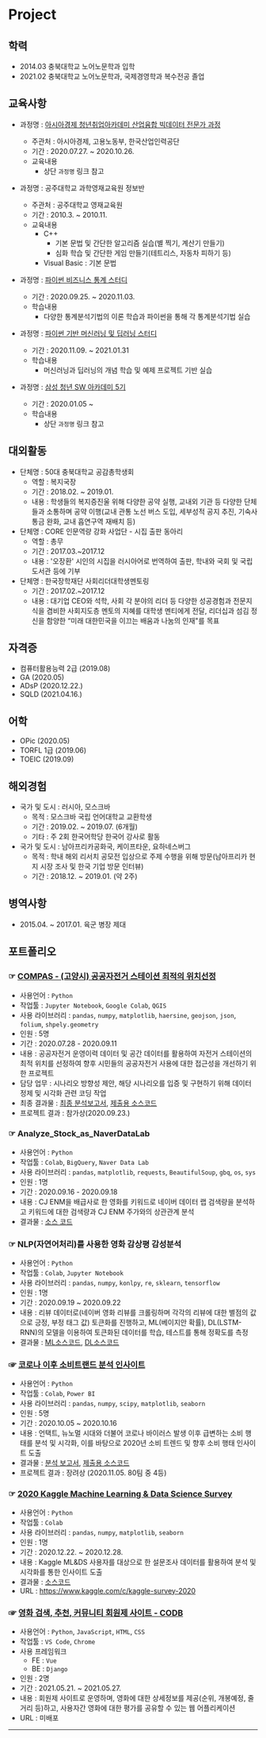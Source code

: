 # Project

## 학력
- 2014.03 충북대학교 노어노문학과 입학
- 2021.02 충북대학교 노어노문학과, 국제경영학과 복수전공 졸업

## 교육사항
- 과정명 : [아시아경제 청년취업아카데미 산업융합 빅데이터 전문가 과정](https://github.com/OH1107/edu)
  - 주관처 : 아시아경제, 고용노동부, 한국산업인력공단
  - 기간 : 2020.07.27. ~ 2020.10.26.
  - 교육내용
    - 상단 `과정명` 링크 참고
  
- 과정명 : 공주대학교 과학영재교육원 정보반
  - 주관처 : 공주대학교 영재교육원
  - 기간 : 2010.3. ~ 2010.11.
  - 교육내용
    - C++
      - 기본 문법 및 간단한 알고리즘 실습(별 찍기, 계산기 만들기)
      - 심화 학습 및 간단한 게임 만들기(테트리스, 자동차 피하기 등)
    - Visual Basic : 기본 문법

- 과정명 : [파이썬 비즈니스 통계 스터디](https://github.com/OH1107/self_study/tree/master/statistics)
  - 기간 : 2020.09.25. ~ 2020.11.03.
  - 학습내용
    - 다양한 통계분석기법의 이론 학습과 파이썬을 통해 각 통계분석기법 실습

- 과정명 : [파이썬 기반 머신러닝 및 딥러닝 스터디](https://github.com/OH1107/self_study/tree/master/Machine_Learning)
  - 기간 : 2020.11.09. ~ 2021.01.31
  - 학습내용
    - 머신러닝과 딥러닝의 개념 학습 및 예제 프로젝트 기반 실습
    
- 과정명 : [삼성 청년 SW 아카데미 5기](https://github.com/OH1107/SSAFY)
  - 기간 : 2020.01.05 ~
  - 학습내용
    - 상단 `과정명` 링크 참고
  
## 대외활동
- 단체명 : 50대 충북대학교 공감총학생회
  - 역할 : 복지국장
  - 기간 : 2018.02. ~ 2019.01.
  - 내용 : 학생들의 복지증진울 위해 다양한 공약 실행, 교내외 기관 등 다양한 단체들과 소통하며 공약 이행(교내 관통 노선 버스 도입, 세부성적 공지 추진, 기숙사 통금 완화, 교내 흡연구역 재배치 등)
- 단체명 : CORE 인문역량 강화 사업단 - 시집 출판 동아리
  - 역할 : 총무
  - 기간 : 2017.03.~2017.12
  - 내용 : '오장환' 시인의 시집을 러시아어로 번역하여 출판, 학내와 국회 및 국립 도서관 등에 기부
- 단체명 : 한국장학재단 사회리더대학생멘토링
  - 기간 : 2017.02.~2017.12
  - 내용 : 대기업 CEO와 석학, 사회 각 분야의 리더 등 다양한 성공경험과 전문지식을 겸비한 사회지도층 멘토의 지혜를 대학생 멘티에게 전달, 리더십과 섬김 정신을 함양한 “미래 대한민국을 이끄는 배움과 나눔의 인재"를 목표
## 자격증
- 컴퓨터활용능력 2급 (2019.08)
- GA (2020.05)
- ADsP (2020.12.22.)
- SQLD (2021.04.16.)
## 어학
- OPic (2020.05)
- TORFL 1급 (2019.06)
- TOEIC (2019.09)
## 해외경험
- 국가 및 도시 : 러시아, 모스크바
  - 목적 : 모스크바 국립 언어대학교 교환학생
  - 기간 : 2019.02. ~ 2019.07. (6개월)
  - 기타 : 주 2회 한국어학당 한국어 강사로 활동
- 국가 및 도시 : 남아프리카공화국, 케이프타운, 요하네스버그
  - 목적 : 학내 해외 리서치 공모전 입상으로 주제 수행을 위해 방문(남아프리카 현지 시장 조사 및 한국 기업 방문 인터뷰)
  - 기간 : 2018.12. ~ 2019.01. (약 2주)
## 병역사항
- 2015.04. ~ 2017.01. 육군 병장 제대
## 포트폴리오
### ☞ [COMPAS - (고양시) 공공자전거 스테이션 최적의 위치선정](https://github.com/OH1107/Project/tree/master/COMPAS_(%EA%B3%A0%EC%96%91%EC%8B%9C)_%EA%B3%B5%EA%B3%B5%EC%9E%90%EC%A0%84%EA%B1%B0_%EC%8A%A4%ED%85%8C%EC%9D%B4%EC%85%98_%EC%B5%9C%EC%A0%81%EC%9C%84%EC%B9%98%EC%84%A0%EC%A0%95)
- 사용언어 : `Python`
- 작업툴 : `Jupyter Notebook`, `Google Colab`, `QGIS`
- 사용 라이브러리 : `pandas`, `numpy`, `matplotlib`, `haersine`, `geojson`, `json`, `folium`, `shpely.geometry`
- 인원 : 5명
- 기간 : 2020.07.28 - 2020.09.11
- 내용 : 공공자전거 운영이력 데이터 및 공간 데이터를 활용하여 자전거 스테이션의 최적 위치를 선정하여 향후 시민들의 공공자전거 사용에 대한 접근성을 개선하기 위한 프로젝트
- 담당 업무 : 시나리오 방향성 제안, 해당 시나리오를 입증 및 구현하기 위해 데이터 정제 및 시각화 관련 코딩 작업
- 최종 결과물 : [최종 분석보고서](https://github.com/OH1107/Project/blob/master/COMPAS_(%EA%B3%A0%EC%96%91%EC%8B%9C)_%EA%B3%B5%EA%B3%B5%EC%9E%90%EC%A0%84%EA%B1%B0_%EC%8A%A4%ED%85%8C%EC%9D%B4%EC%85%98_%EC%B5%9C%EC%A0%81%EC%9C%84%EC%B9%98%EC%84%A0%EC%A0%95/submission/%ED%94%BC%ED%94%84%ED%8B%B4%EC%9D%84%ED%83%84%EB%AC%B8%EB%8F%8C%EC%9D%B4_%EB%B6%84%EC%84%9D%EB%B3%B4%EA%B3%A0%EC%84%9C.pdf), [제출용 소스코드](https://github.com/OH1107/Project/blob/master/COMPAS_(%EA%B3%A0%EC%96%91%EC%8B%9C)_%EA%B3%B5%EA%B3%B5%EC%9E%90%EC%A0%84%EA%B1%B0_%EC%8A%A4%ED%85%8C%EC%9D%B4%EC%85%98_%EC%B5%9C%EC%A0%81%EC%9C%84%EC%B9%98%EC%84%A0%EC%A0%95/submission/%ED%94%BC%ED%94%84%ED%8B%B4%EC%9D%84%ED%83%84%EB%AC%B8%EB%8F%8C%EC%9D%B4_%EC%86%8C%EC%8A%A4%EC%BD%94%EB%93%9C.ipynb)
- 프로젝트 결과 : 참가상(2020.09.23.)
### ☞ Analyze_Stock_as_NaverDataLab
- 사용언어 : `Python`
- 작업툴 : `Colab`, `BigQuery`, `Naver Data Lab`
- 사용 라이브러리 : `pandas`, `matplotlib`, `requests`, `BeautifulSoup`, `gbq`, `os`, `sys`
- 인원 : 1명
- 기간 : 2020.09.16 - 2020.09.18
- 내용 : CJ ENM을 배급사로 한 영화를 키워드로 네이버 데이터 랩 검색량을 분석하고 키워드에 대한 검색량과 CJ ENM 주가와의 상관관계 분석
- 결과물 : [소스 코드](https://github.com/OH1107/Project/blob/master/Analyze_Stock_as_NaverDataLab/Analyze_Stock_as_NaverDataLab.ipynb)

### ☞ NLP(자연어처리)를 사용한 영화 감상평 감성분석
- 사용언어 : `Python`
- 작업툴 : `Colab`, `Jupyter Notebook`
- 사용 라이브러리 : `pandas`, `numpy`, `konlpy`, `re`, `sklearn`, `tensorflow`
- 인원 : 1명
- 기간 : 2020.09.19 ~ 2020.09.22
- 내용 : 리뷰 데이터로(네이버 영화 리뷰를 크롤링하며 각각의 리뷰에 대한 별점의 값으로 긍정, 부정 태그 값) 토큰화를 진행하고, ML(베이지안 확률), DL(LSTM-RNN)의 모델을 이용하여 토큰화된 데이터를 학습, 테스트를 통해 정확도를 측정
- 결과물 : [ML소스코드](https://github.com/OH1107/Project/blob/master/%EB%84%A4%EC%9D%B4%EB%B2%84_%EC%98%81%ED%99%94%EB%A6%AC%EB%B7%B0_%EA%B0%90%EC%A0%95%EB%B6%84%EC%84%9D/ML_BayesianProbability.ipynb), [DL소스코드](https://github.com/OH1107/Project/blob/master/%EB%84%A4%EC%9D%B4%EB%B2%84_%EC%98%81%ED%99%94%EB%A6%AC%EB%B7%B0_%EA%B0%90%EC%A0%95%EB%B6%84%EC%84%9D/DL_RNN_%EA%B0%90%EC%84%B1%EB%B6%84%EC%84%9D.ipynb)
### ☞ [코로나 이후 소비트랜드 분석 인사이트](https://github.com/OH1107/Project/tree/master/%EC%BD%94%EB%A1%9C%EB%82%98_%EC%9D%B4%ED%9B%84_%EC%86%8C%EB%B9%84%ED%8A%B8%EB%A0%8C%EB%93%9C_%EB%B6%84%EC%84%9D_%EC%9D%B8%EC%82%AC%EC%9D%B4%ED%8A%B8)
- 사용언어 : `Python`
- 작업툴 : `Colab`, `Power BI`
- 사용 라이브러리 : `pandas`, `numpy`, `scipy`, `matplotlib`, `seaborn`
- 인원 : 5명
- 기간 : 2020.10.05 ~ 2020.10.16
- 내용 : 언택트, 뉴노멀 시대와 더불어 코로나 바이러스 발생 이후 급변하는 소비 행태를 분석 및 시각화, 이를 바탕으로 2020년 소비 트렌드 및 향후 소비 행태 인사이트 도출
- 결과물 : [분석 보고서](https://github.com/OH1107/Project/blob/master/%EC%BD%94%EB%A1%9C%EB%82%98_%EC%9D%B4%ED%9B%84_%EC%86%8C%EB%B9%84%ED%8A%B8%EB%A0%8C%EB%93%9C_%EB%B6%84%EC%84%9D_%EC%9D%B8%EC%82%AC%EC%9D%B4%ED%8A%B8/%E1%84%8F%E1%85%A9%E1%84%85%E1%85%A9%E1%84%82%E1%85%A1_%E1%84%8B%E1%85%B5%E1%84%92%E1%85%AE_%E1%84%89%E1%85%A9%E1%84%87%E1%85%B5%E1%84%90%E1%85%B3%E1%84%85%E1%85%A6%E1%86%AB%E1%84%83%E1%85%B3_%E1%84%87%E1%85%AE%E1%86%AB%E1%84%89%E1%85%A5%E1%86%A8_%E1%84%8B%E1%85%B5%E1%86%AB%E1%84%89%E1%85%A1%E1%84%8B%E1%85%B5%E1%84%90%E1%85%B3.pdf), [제출용 소스코드]()
- 프로젝트 결과 : 장려상 (2020.11.05. 80팀 중 4등)
### ☞ [2020 Kaggle Machine Learning & Data Science Survey](https://github.com/OH1107/Project/tree/master/2020%20Kaggle%20Machine%20Learning%20%26%20Data%20Science%20Survey)
- 사용언어 : `Python`
- 작업툴 : `Colab`
- 사용 라이브러리 : `pandas`, `numpy`, `matplotlib`, `seaborn`
- 인원 : 1명
- 기간 : 2020.12.22. ~ 2020.12.28.
- 내용 : Kaggle ML&DS 사용자를 대상으로 한 설문조사 데이터를 활용하여 분석 및 시각화를 통한 인사이트 도출
- 결과물 : [소스코드](https://github.com/OH1107/Project/blob/master/2020%20Kaggle%20Machine%20Learning%20%26%20Data%20Science%20Survey/%20%5BKaggle_2020%5D_Visualization_%26_Analysis.ipynb)
- URL : https://www.kaggle.com/c/kaggle-survey-2020
### ☞ [영화 검색, 추천, 커뮤니티 회원제 사이트 - CODB](https://github.com/OH1107/CODB_pjt)
- 사용언어 : `Python`, `JavaScript`, `HTML`, `CSS`
- 작업툴 : `VS Code`, `Chrome`
- 사용 프레임워크
  - FE : `Vue`
  - BE : `Django`
- 인원 : 2명
- 기간 : 2021.05.21. ~ 2021.05.27.
- 내용 : 회원제 사이트로 운영하며, 영화에 대한 상세정보를 제공(순위, 개봉예정, 줄거리 등)하고, 사용자간 영화에 대한 평가를 공유할 수 있는 웹 어플리케이션
- URL : 미배포
---
